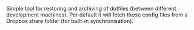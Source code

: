 Simple tool for restoring and archiving of dotfiles (between different development machines).
Per default it will fetch those config files from a Dropbox share folder (for built-in synchronisation).

